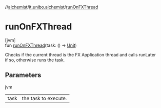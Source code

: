 //[alchemist](../../index.md)/[it.unibo.alchemist](index.md)/[runOnFXThread](run-on-f-x-thread.md)

# runOnFXThread

[jvm]\
fun [runOnFXThread](run-on-f-x-thread.md)(task: () -> [Unit](https://kotlinlang.org/api/latest/jvm/stdlib/kotlin/-unit/index.html))

Checks if the current thread is the FX Application thread and calls runLater if so, otherwise runs the task.

## Parameters

jvm

| | |
|---|---|
| task | the task to execute. |
